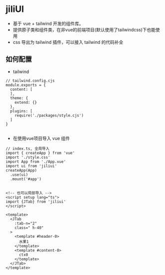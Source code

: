 # jiliUI
 
- 基于 vue + tailwind 开发的组件库。
- 提供原子类和组件类，在非vue的前端项目(默认使用了tailwindcss)下也能使用
- css 导出为 tailwind 插件，可以接入 tailwind 的代码补全

## 如何配置

- tailwind

```js{9}
// tailwind.config.cjs
module.exports = {
  content: [
  ],
  theme: {
    extend: {}
  },
  plugins: [
    require('./packages/style.cjs')
  ]
}


```

- 在使用vue项目导入 vue 组件
  
```js{3,5,7}
// index.ts, 全局导入
import { createApp } from 'vue'
import './style.css'
import App from './App.vue'
import ui from 'jiliui'
createApp(App)
  .use(ui)
  .mount('#app')


```

```vue
<!-- 也可以局部导入 -->
<script setup lang="ts">
import {JTab} from 'jiliui'
</script>

<template>
  <JTab
    :tab-n="2"
    class=" h-40"
  >
    <template #header-0>
      水果1
    </template>
    <template #content-0>
      ctx0
    </template>
  </JTab>
</template>
```
